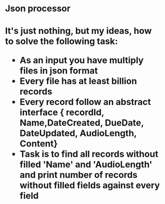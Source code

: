 ﻿<h1>Json processor<h1>

<span>It's just nothing, but my ideas, how to solve the following task:<span>

<ul>
<li> As an input you have multiply files in json format </li>
<li> Every file has at least billion records</li>
<li> Every record follow an abstract interface { recordId, Name,DateCreated, DueDate, DateUpdated, AudioLength, Content}</li>
<li> Task is to find all records without filled 'Name' and 'AudioLength' and print number of records without filled fields against every field</li>
</ul>